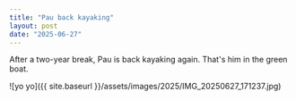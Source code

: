 ```yaml
---
title: "Pau back kayaking"
layout: post
date: "2025-06-27"
---
```


After a two-year break, Pau is back kayaking again. That's him in the green boat.

![yo yo]({{ site.baseurl }}/assets/images/2025/IMG_20250627_171237.jpg)

